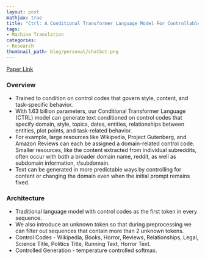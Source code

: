 ```yaml
---
layout: post
mathjax: true
title: "Ctrl: A Conditional Transformer Language Model For Controllable Generation"
tags:
- Machine Translation
categories:
- Research
thumbnail_path: blog/personal/chatbot.png
---
```


[Paper Link](https://arxiv.org/pdf/1909.05858.pdf)

### Overview

- Trained to condition on control codes that govern style, content, and task-specific behavior.
- With 1.63 billion parameters, our Conditional Transformer Language (CTRL) model can generate text conditioned on control codes that specify domain, style, topics, dates, entities, relationships between entities, plot points, and task-related behavior.
- For example, large resources like Wikipedia, Project Gutenberg, and Amazon Reviews can each be assigned a domain-related control code. Smaller resources, like the content extracted from individual subreddits, often occur with both a broader domain name,
reddit, as well as subdomain information, r/subdomain.
- Text can be generated in more predictable ways by controlling for content or changing the domain even
when the initial prompt remains fixed.

### Architecture

- Traditional language model with control codes as the first token in every sequence.
- We also introduce an unknown token so that during preprocessing we can filter out sequences that contain more than 2 unknown tokens.
- Control Codes - Wikipedia, Books, Horror, Reviews, Relationships, Legal, Science Title, Politics Title, Running Text, Horror Text.
- Controlled Generation - temperature controlled softmax.
